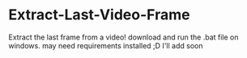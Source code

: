 # Extract-Last-Video-Frame
Extract the last frame from a video! download and run the .bat file on windows. may need requirements installed ;D I'll add soon

